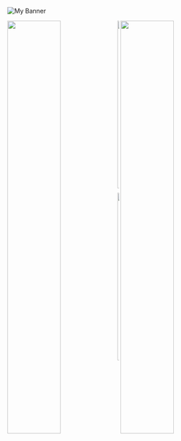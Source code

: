 ![My Banner](https://github.com/wmohseni7/wmohseni7/blob/main/assets/images/45044791_9105998.png)

<div align="">
  <img align="left" src="https://github-readme-stats.vercel.app/api?username=wmohseni7&show_icons=true&theme=radical" width="49%"/>
  <img align="right" src="https://github-readme-streak-stats.herokuapp.com/?user=wmohseni7&theme=dark" width="49%"/>
</div>
<div style="display: flex; justify-content: center; align-items: center; gap: 10px; flex-wrap: wrap;">
  <img src="https://github-readme-stats.vercel.app/api?username=wmohseni7&show_icons=true&theme=radical" width="380"/>
  <img src="https://github-readme-streak-stats.herokuapp.com/?user=wmohseni7&theme=dark" width="380"/>
</div>

<!-- ![Your GitHub stats](https://github-readme-stats.vercel.app/api?username=wmohseni7&show_icons=true&theme=radical&width=400)
![GitHub Streak](https://github-readme-streak-stats.herokuapp.com/?user=wmohseni7&theme=dark&width=380) -->
<!--![Top Langs](https://github-readme-stats.vercel.app/api/top-langs/?username=wmohseni7&layout=compact)
![Profile Views](https://komarev.com/ghpvc/?username=wmohseni7) -->
